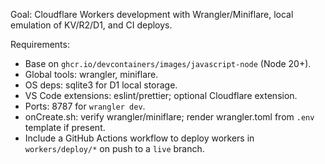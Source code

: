 Goal: Cloudflare Workers development with Wrangler/Miniflare, local emulation of KV/R2/D1, and CI deploys.

Requirements:
- Base on `ghcr.io/devcontainers/images/javascript-node` (Node 20+).
- Global tools: wrangler, miniflare.
- OS deps: sqlite3 for D1 local storage.
- VS Code extensions: eslint/prettier; optional Cloudflare extension.
- Ports: 8787 for `wrangler dev`.
- onCreate.sh: verify wrangler/miniflare; render wrangler.toml from `.env` template if present.
- Include a GitHub Actions workflow to deploy workers in `workers/deploy/*` on push to a `live` branch.

